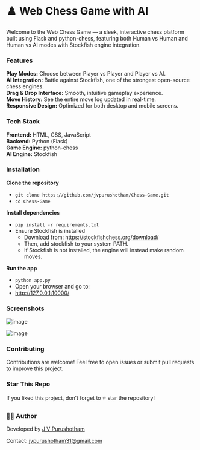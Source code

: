 # ♟️ Web Chess Game with AI

Welcome to the Web Chess Game — a sleek, interactive chess platform built using Flask and python-chess, featuring both Human vs Human and Human vs AI modes with Stockfish engine integration.

### Features

**Play Modes:** Choose between Player vs Player and Player vs AI.     
**AI Integration:** Battle against Stockfish, one of the strongest open-source chess engines.      
**Drag & Drop Interface:** Smooth, intuitive gameplay experience.      
**Move History:** See the entire move log updated in real-time.      
**Responsive Design:** Optimized for both desktop and mobile screens.     

### Tech Stack

**Frontend:** HTML, CSS, JavaScript        
**Backend:** Python (Flask)      
**Game Engine:** python-chess      
**AI Engine:** Stockfish   

### Installation      

**Clone the repository**   
- `git clone https://github.com/jvpurushotham/Chess-Game.git`
- `cd Chess-Game`

**Install dependencies**     
- `pip install -r requirements.txt`
- Ensure Stockfish is installed     
  - Download from: https://stockfishchess.org/download/    
  - Then, add stockfish to your system PATH.
  - If Stockfish is not installed, the engine will instead make random moves.

**Run the app**       
- `python app.py`  
- Open your browser and go to:     
- http://127.0.0.1:10000/     

### Screenshots

![image](https://github.com/user-attachments/assets/68f1e4e5-405d-49c1-b3f7-d46cae709253)

![image](https://github.com/user-attachments/assets/bc8759e3-0a79-4ed3-97c8-76c61e1b5873)
 
### Contributing

Contributions are welcome! Feel free to open issues or submit pull requests to improve this project.

### Star This Repo

If you liked this project, don’t forget to ⭐ star the repository!

### 👨‍💻 Author

Developed by [J V Purushotham](https://github.com/jvpurushotham)

Contact: jvpurushotham31@gmail.com
